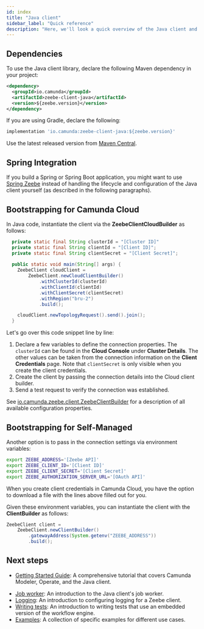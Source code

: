 ```yaml
---
id: index
title: "Java client"
sidebar_label: "Quick reference"
description: "Here, we'll look a quick overview of the Java client and next steps."
---
```


## Dependencies

To use the Java client library, declare the following Maven dependency in your project:

```xml
<dependency>
  <groupId>io.camunda</groupId>
  <artifactId>zeebe-client-java</artifactId>
  <version>${zeebe.version}</version>
</dependency>
```

If you are using Gradle, declare the following:

```groovy
implementation 'io.camunda:zeebe-client-java:${zeebe.version}'
```

Use the latest released version from [Maven Central](https://search.maven.org/artifact/io.camunda/zeebe-client-java).

## Spring Integration

If you build a Spring or Spring Boot application, you might want to use [Spring Zeebe](/apis-clients/community-clients/spring.md) instead of handling the lifecycle and configuration of the Java client yourself (as described in the following paragraphs).

## Bootstrapping for Camunda Cloud

In Java code, instantiate the client via the **ZeebeClientCloudBuilder** as follows:

```java
  private static final String clusterId = "[Cluster ID]"
  private static final String clientId = "[Client ID]";
  private static final String clientSecret = "[Client Secret]";
 
  public static void main(String[] args) {
    ZeebeClient cloudClient =
        ZeebeClient.newCloudClientBuilder()
            .withClusterId(clusterId)
            .withClientId(clientId)
            .withClientSecret(clientSecret)
            .withRegion("bru-2")
            .build();

    cloudClient.newTopologyRequest().send().join();
  }
```

Let's go over this code snippet line by line:

1. Declare a few variables to define the connection properties. The `clusterId` can be found in the **Cloud Console** under **Cluster Details**. The other values can be taken from the connection information on the **Client Credentials** page. Note that `clientSecret` is only visible when you create the client credentials.
2. Create the client by passing the connection details into the Cloud client builder.
4. Send a test request to verify the connection was established.

See [io.camunda.zeebe.client.ZeebeClientBuilder](https://javadoc.io/doc/io.zeebe/zeebe-client-java/latest/io/zeebe/client/ZeebeClientBuilder.html) for a description of all available configuration properties.

## Bootstrapping for Self-Managed

Another option is to pass in the connection settings via environment variables:

```bash
export ZEEBE_ADDRESS='[Zeebe API]'
export ZEEBE_CLIENT_ID='[Client ID]'
export ZEEBE_CLIENT_SECRET='[Client Secret]'
export ZEEBE_AUTHORIZATION_SERVER_URL='[OAuth API]'
```

When you create client credentials in Camunda Cloud, you have the option to download a file with the lines above filled out for you.

Given these environment variables, you can instantiate the client with the **ClientBuilder** as follows:

```java
ZeebeClient client =
    ZeebeClient.newClientBuilder()
        .gatewayAddress(System.getenv("ZEEBE_ADDRESS"))
        .build();
```

## Next steps

- [Getting Started Guide](https://github.com/camunda-cloud/camunda-cloud-get-started): A comprehensive tutorial that covers Camunda Modeler, Operate, and the Java client.

[//]:# "Should we link to the desktop browser version of the gettin started guide here?"

- [Job worker](job-worker.md): An introduction to the Java client's job worker.
- [Logging](logging.md): An introduction to configuring logging for a Zeebe client.
- [Writing tests](testing.md): An introduction to writing tests that use an embedded version of the workflow engine.
- [Examples](/apis-clients/java-client-examples/index.md): A collection of specific examples for different use cases.
